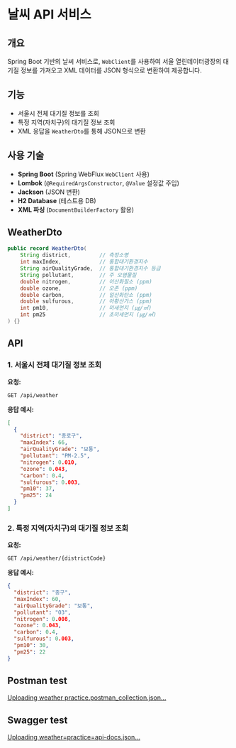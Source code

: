 # 날씨 API 서비스

## 개요
Spring Boot 기반의 날씨 서비스로, `WebClient`를 사용하여 서울 열린데이터광장의 대기질 정보를 가져오고 XML 데이터를 JSON 형식으로 변환하여 제공합니다.

## 기능
- 서울시 전체 대기질 정보를 조회
- 특정 지역(자치구)의 대기질 정보 조회
- XML 응답을 `WeatherDto`를 통해 JSON으로 변환

## 사용 기술
- **Spring Boot** (Spring WebFlux `WebClient` 사용)
- **Lombok** (`@RequiredArgsConstructor`, `@Value` 설정값 주입)
- **Jackson** (JSON 변환)
- **H2 Database** (테스트용 DB)
- **XML 파싱** (`DocumentBuilderFactory` 활용)
## WeatherDto
```java
public record WeatherDto(
    String district,         // 측정소명
    int maxIndex,            // 통합대기환경지수
    String airQualityGrade,  // 통합대기환경지수 등급
    String pollutant,        // 주 오염물질
    double nitrogen,         // 이산화질소 (ppm)
    double ozone,            // 오존 (ppm)
    double carbon,           // 일산화탄소 (ppm)
    double sulfurous,        // 아황산가스 (ppm)
    int pm10,                // 미세먼지 (㎍/㎥)
    int pm25                 // 초미세먼지 (㎍/㎥)
) {}
```

## API
### 1. 서울시 전체 대기질 정보 조회
**요청:**
```
GET /api/weather
```
**응답 예시:**
```json
[
  {
    "district": "종로구",
    "maxIndex": 66,
    "airQualityGrade": "보통",
    "pollutant": "PM-2.5",
    "nitrogen": 0.010,
    "ozone": 0.043,
    "carbon": 0.4,
    "sulfurous": 0.003,
    "pm10": 37,
    "pm25": 24
  }
]
```

### 2. 특정 지역(자치구)의 대기질 정보 조회
**요청:**
```
GET /api/weather/{districtCode}
```
**응답 예시:**
```json
{
  "district": "중구",
  "maxIndex": 60,
  "airQualityGrade": "보통",
  "pollutant": "O3",
  "nitrogen": 0.008,
  "ozone": 0.043,
  "carbon": 0.4,
  "sulfurous": 0.003,
  "pm10": 30,
  "pm25": 22
}
```

## Postman test
[Uploading weather practice.postman_collection.json…]()

## Swagger test
[Uploading weather=practice=api-docs.json…]()


